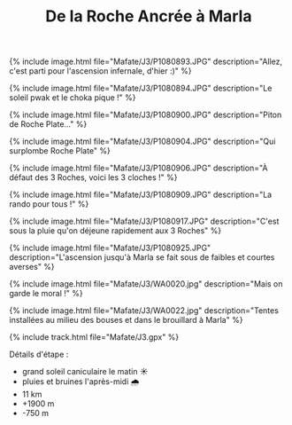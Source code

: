 ﻿---
title: "De la Roche Ancrée à Marla"
permalink: /Mafate/J3/
sidebar:
  nav: "mafate"
enable_tracks: true
---

{% include image.html file="Mafate/J3/P1080893.JPG" description="Allez, c'est parti pour l'ascension infernale, d'hier :)" %}

{% include image.html file="Mafate/J3/P1080894.JPG" description="Le soleil pwak et le choka pique !" %}

{% include image.html file="Mafate/J3/P1080900.JPG" description="Piton de Roche Plate..." %}

{% include image.html file="Mafate/J3/P1080904.JPG" description="Qui surplombe Roche Plate" %}

{% include image.html file="Mafate/J3/P1080906.JPG" description="À défaut des 3 Roches, voici les 3 cloches !" %}

{% include image.html file="Mafate/J3/P1080909.JPG" description="La rando pour tous !" %}

{% include image.html file="Mafate/J3/P1080917.JPG" description="C'est sous la pluie qu'on déjeune rapidement aux 3 Roches" %}

{% include image.html file="Mafate/J3/P1080925.JPG" description="L'ascension jusqu'à Marla se fait sous de faibles et courtes averses" %}

{% include image.html file="Mafate/J3/WA0020.jpg" description="Mais on garde le moral !" %}

{% include image.html file="Mafate/J3/WA0022.jpg" description="Tentes installées au milieu des bouses et dans le brouillard à Marla" %}

{% include track.html file="Mafate/J3.gpx" %}

Détails d'étape :
* grand soleil caniculaire le matin :sunny:
* pluies et bruines l'après-midi  :cloud_with_rain:
* 11 km
* +1900 m
* -750 m
